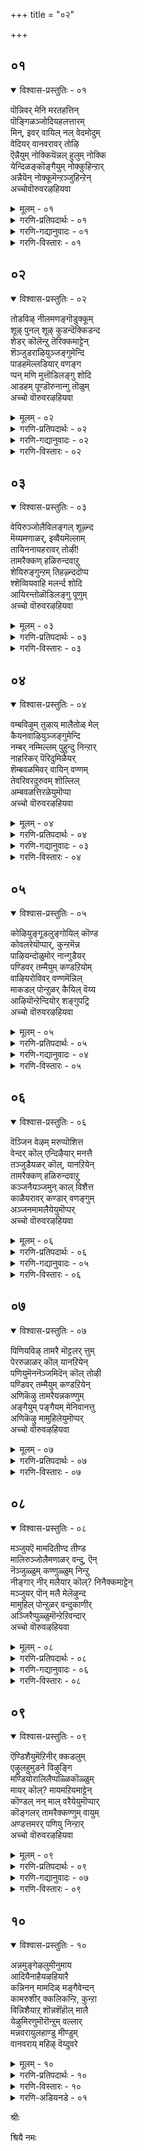 +++
title = "०२"

+++

## ०१

<details open><summary>विश्वास-प्रस्तुतिः - ०१</summary>

पॊन्निवर् मेनि मरतहत्तिन्  
पॊङ्गिळञ्जोदियहलत्तारम्  
मिन्, इवर् वायिल् नल् वेदमोदुम्  
वेदियर् वानवरावर् तोऴि  
ऎन्नैयुम् नोक्कियॆन्नल् हुलुम् नोक्कि  
येन्दिळङ्कॊङ्गैयुम् नोक्कुहिन्ऱार्  
अन्नैयॆन् नोक्कूमॆन्ऱञ्जुहिन्ऱेन्  
अच्चोवॊरुवरऴहियवा
</details>

<details><summary>मूलम् - ०१</summary>

पॊन्निवर् मेनि मरतहत्तिन्  
पॊङ्गिळञ्जोदियहलत्तारम्  
मिन्, इवर् वायिल् नल् वेदमोदुम्  
वेदियर् वानवरावर् तोऴि  
ऎन्नैयुम् नोक्कियॆन्नल् हुलुम् नोक्कि  
येन्दिळङ्कॊङ्गैयुम् नोक्कुहिन्ऱार्  
अन्नैयॆन् नोक्कूमॆन्ऱञ्जुहिन्ऱेन्  
अच्चोवॊरुवरऴहियवा
</details>

<details><summary>गरणि-प्रतिपदार्थः - ०१</summary>

पॊन्=चिन्न, इवर्=इवर, मेनि=देह, मरतहत्तिन्=मरकत रत्नदिन्द, पॊङ्गु=उक्किबरुव, इळ=हॊसदाद \(कोमल\), शोदि=तेजस्सु, अहलत्तु=ऎदॆय, आरम्=हारवु, मिन्=मिञ्चिन हॊळपु, इवर्=इवर, वायिल्=बायियिन्द बन्द, नल्=श्रेष्ठवाद, वेदम्=वेदवन्नु, ओदुम्=पठिसुव, वेदियर्=वैदिकरु, वानवर् आवार्=देवतॆगळु आगुत्तारॆ, तोऴि=गॆळती, ऎन्नैयुम्=नन्नन्नू,नोक्कि=नोडि, ऎन्=नन्न, अल् हुलुम्=नितम्बगळन्नू \(पिर्रॆगळन्नू\)नोक्कि=नोडि, एन्दु=उब्बिरुव, इळ=सॊगसाद, कॊङ्गैयुम्=स्तनगळन्नू, नोक्कूहिन्ऱार्=नोडुत्तिद्दारॆ, अन्नै=नन्न तायि, ऎन्=नन्नन्नु, नोक्कूम्=नोडुवळु, ऎन्ऱु=ऎन्दु, अञ्जुहिन्ऱेन्=हॆदरुत्तिद्देनॆ, अच्चो=अय्यो\!\(एनाश्चर्य\!\) ऒरुवर्=\(साटियिल्लदवर\) ऒब्बर, अऴहिय आ=सौन्दर्यद परियन्नु\!
</details>

<details><summary>गरणि-गद्यानुवादः - ०१</summary>

आप्तसखी, इवर देह चिन्नवे. मरकतरत्नदिन्द उक्किबरुव कोमलवाद तेजस्सु. ऎदॆय हार मिञ्चिन हॊळपु. इवर बायियिन्द बन्द श्रेष्ठवाद वेदवन्नु पठिसुव वैदिकरु देवतॆगळागुत्तारॆ. इवरु नन्नन्नू, नन्न नितम्ब\(पिर्रॆ\)गळन्नू नोडि, उब्बिरुव सॊगसाद स्तनगळन्नु नोडुत्तिद्दारॆ. नन्न तायि नन्नन्नॆल्लि नोडुवळो ऎन्दु अञ्जुत्तिद्देनॆ. अय्योआ \(साटियिल्लद\) ऒब्बर सौन्दर्यद परियो\! \(१\)
</details>

<details><summary>गरणि-विस्तारः - ०१</summary>

इल्लि आऴ्वाररु नायक-नायकी भाववन्नु हेळलु ऎत्तिकॊण्डिद्दारॆ. मुग्धळाद नायकियु, शुद्धमनदल्लि भगवन्तनत्त\(भक्तिय\)प्रेमद अङ्कुरवागिदॆ. नायकियादवळे तन्न मनस्सिनल्लिरुव आशॆयन्नु तन्न सखियल्लि हेळिकॊळ्ळुत्तिद्दाळॆ. आऴ्वाररे आ नायकि.

अवळु उत्तम मनॆतनक्कॆ सेरिदवळु. यौवन तुम्बिद माटवाद देहसौन्दर्यवुळ्ळवळु. चॊक्कवाद नडॆनुडियुळ्ळवळु. अवळिगॆ ऒब्ब तायि. तायिगॆ ऒळ्ळॆय मगळागि, तानु स्त्रीमार्यादॆ यावुदन्नू बदिगॊत्तदन्तॆ, हेगॆ नडॆदुकॊळ्ळबेकॆम्बुदु अवळिगॆ गॊत्तु. तन्न पतियल्लदिद्दरॆ, सुन्दरनाद पुरुषनु यारे आदरू, अवनु तनगॆ पर-पुरुषने. अवन् नोटदिन्द तानु आकर्षितवादागलू सह, साध्वियागिरुव तानु अवनन्नु नोडबहुदे? अवन नोटदिन्द अवन मनद इङ्गितवन्नु अरितुकॊळ्ळलु यत्निसबहुदे? अवन सौन्दर्यक्कॆ मरुळागि तानु अवनन्नु नोडदे इरुवुदादरू हेगॆ? ऒन्दु वेळॆ, ऒन्दॆरडु क्षणकाल अवनन्नु तानु नोडलॆत्निसिदरो? तन्न तायि आ क्षणदल्ले तन्नन्नु नोडिदरॆ? अवळ कटुवाद शिक्षॆय मातुगळिगॆ ऒळगागिबिडबेकागुवुदल्ल\! आदरॆ, अवन अद्वितीयवाद सौन्दर्यद परियो? अदन्नेनॆन्नुवुदु? ऒन्दु सल, स्वल्प, नोडिदरू साकु. अदन्नु मत्तॆ मरॆयुवुदक्कादीते? हीगॆल्ल इदॆ अवळ मनस्सिनल्लि योचनॆगळ परम्परॆ. हॊय्दाट-नोडिदरॆ हेगो, नोडदिरलु साध्यविल्लवल्ल- ऎम्ब हॊय्दाट.

अवळिगॆ ऒब्ब गॆळति- अवळ आप्तसखि. अवळल्लि मात्र याव आत्ङ्कवू इल्लदॆ, याव मुच्चुमरॆयू इल्लदॆ मनबिच्चि मातनाडबल्लळु. आ आप्तसखिगॆ अवळु हेळुत्ताळॆ-

प्रियसखि, नानॊब्ब अपूर्व सुन्दरनन्नु कण्डॆ\! अवन ऎणॆयिल्लद सौन्दर्यवन्नेनॆन्द वर्णिसलि? अवन देहवो चिन्नवे\! मरकतरत्नवु हॊम्मुव कोमलाकर्षकवाद देहद तेजस्सु. अवन ऎदॆय मेलॆ हारविदॆ. अदु मिञ्चिन हॊळपुळ्ळद्दु, अवन

बायिन्द हॊरबरुव मातुगळन्नु उच्चरिसिद मात्रक्के देवतॆगळन्नागिसुवन्थाद्दु. अवनन्नु दिट्टिसि, कण्तुम्ब नोडलु ननगॆ आगलिल्ल. हागॆ नोडुत्तिरुव नन्नन्नु नन्न तायि ऎल्लि नोडिबिडुत्ताळो ऎम्ब अञ्जिकॆ ननगॆ. नोडबेकॆम्ब आशॆ ननगॆ तुम्ब. आ दिव्यसुन्दरनादरो नन्नन्नु चॆन्नागि नोडिदनु. नन्न अवयवगळन्नु नोडिदनु. नन्न नितम्ब भागवन्नु नोडिदनु. उब्बिद सॊगसाद मॊलॆगळन्नु चॆन्नागि नोडुत्तले इद्दनु. अवन सौन्दर्यवन्नु कुरितु ऎष्टु हेळिदरू, ऎष्टु हॊगळिदरू तीरदॆ इदॆयल्ल\!

अनुपम सुन्दरनाद भगवन्तन दिव्यकटाक्षभक्तन मेलॆ सकृत्तागि बिद्दरू साकु. अवनु उद्धारवादन्तॆये\!
</details>

## ०२

<details open><summary>विश्वास-प्रस्तुतिः - ०२</summary>

तोडविऴ् नीलमणङ्गॊडुक्कूम्  
शूऴ् पुनल् शूऴ् कुडन्दॆक्किडन्द  
शेडर् कॊलॆन्ऱु तॆरिक्कमाट्टेन्  
शॆञ्जुडराऴियुञ्जङ्गुमेन्दि  
पाडहमॆल्लडियार् वणङ्ग  
प्पन् मणि मुत्तॊडिलङ्गु शोदि  
आडहम् पूण्डॊरुनान्गु तॊळुम्  
अच्चो वॊरुवरऴहियवा
</details>

<details><summary>मूलम् - ०२</summary>

तोडविऴ् नीलमणङ्गॊडुक्कूम्  
शूऴ् पुनल् शूऴ् कुडन्दॆक्किडन्द  
शेडर् कॊलॆन्ऱु तॆरिक्कमाट्टेन्  
शॆञ्जुडराऴियुञ्जङ्गुमेन्दि  
पाडहमॆल्लडियार् वणङ्ग  
प्पन् मणि मुत्तॊडिलङ्गु शोदि  
आडहम् पूण्डॊरुनान्गु तॊळुम्  
अच्चो वॊरुवरऴहियवा
</details>

<details><summary>गरणि-प्रतिपदार्थः - ०२</summary>

तोडु=दळगळु, अविऴ्=बिरिदिरुव, नीलम्=नीलोत्पलवु,मणम्= परिमळवन्नु, कॊडुक्कूम्=हॊरडिसुव\(हरडुव\), शूऴ्-सुत्तलू हरडिरुव, पुनल्=प्रवाहगळिन्द, शूऴ्-सुत्तुवरिदिरुव, कुडन्दै= कुम्भकोण क्षेत्रदल्लि, किडन्द=नॆलसिरुव, शेडर् कॊल्=यौवन पुरुषरी इवरु, ऎन्ऱु=ऎन्दु, तॆरिक्कमाट्टेन्=तिळिदुकॊळ्ळलारॆ, शॆम् =कॆम्पनॆय, शुडर्=बॆङ्कियन्थ\(प्रज्वलिसुव\)

आऴियुम्=चक्रायुधवन्नू, शङ्गुम्=शङ्खवन्नू एन्दि=धरिसि, पाडहम्=काल्गडगगळुळ्ळ, मॆल्=कोमलवागिरुव, मृदुवागिरुव, अडियार्=पादगळुळ्ळवरु\(हॆङ्गसरु\), वणङ्ग-ऎरगुवन्थ, पल् मणि मुत्तॊडु=हलवारु रत्न, मुत्तुगळिन्द, इलङ्गु=बॆळगुव, शोदि=तेजस्सिनिन्द कूडिद, आडहम्-आभरणगळन्नु, पूण्ड=धरिसिरुव, ऒरु=ऎणॆयिल्लद, नान्गुतोळुम्=नाल्कु बाहुगळुळ्ळवनागि, अच्चो=अय्यो\!\(एनाश्चर्य\!\) ऒरुवर्=साटियिललदवराद, अऴहिय आ=सौन्दर्यद रीतियो\!
</details>

<details><summary>गरणि-गद्यानुवादः - ०२</summary>

दळगळु बिरिदु, नीलोत्पलगळु परिमळवन्नु हॊरडिसुत्ता, इरुव सुत्तलू हरडिरुव प्रवाहगळिन्द सुत्तुवरिदिरुव कुम्भकोण क्षेत्रदल्लि नॆलसिरुव नित्ययौवननो इवरु ऎन्दु तिळिदुकॊळ्ळलारॆ. कॆम्पगॆ बॆङ्कियन्तॆ प्रज्वलिसुव चक्रायुधवन्नू शङ्खवन्नू धरिसिरुववरू, काल्गडगगळन्नुधरिसिरुव मृदुवाद पादगळुळ्ळवरु \(स्त्रीयरु\)ऎरगुवन्थवनू, हलवारु रत्नगळू मुत्तुगळू कूडि बॆळगुव तेजस्सिनिन्द तुम्बिद आभरणगळन्नु धरिसिरुव नाल्कु बाहुगळुळ्ळवरू आद, साटियिल्लद इवर सौन्दर्यद रीतियो\! एनाश्चर्य\!\(२\)
</details>

<details><summary>गरणि-विस्तारः - ०२</summary>

युवतियु \(आऴ्वाररु\) हेळुत्ताळॆ- प्रियसखि, एनाश्चर्य\! इवर विलक्षण सौन्दर्यवन्नु एनॆन्दु वर्णिसलि\!तावरॆगळ परिमळदिन्दलू, प्रवाहगळिन्दलू सुत्तुवरिदिरुव कुम्भकोणक्षेत्रदल्लि नॆलॆसिरुव भगवन्तन हागॆये इवरु इद्दारॆन्दु तोरुत्तदॆ. अवरे ऒवरु ऎन्दु निखरवागि नानु तिळिदुकॊळ्ळलारॆनल्ल\! नित्ययौवनसुन्दरराद इवरिगॆ नाल्कुबाहुगळिवॆ. अपरूपवाद रत्नगळिन्दलू मुत्तुगळिन्दलू कूडि हॊळॆयुव दिव्याभरणगळन्नु ऒवरु धरिसिद्दारॆ. ऒन्दु कैयल्लि ज्वलिसुव अग्नियन्तॆ हॊळॆयुव चक्रायुधवन्नू मत्तॊन्दरल्लि अपूर्ववाद शङ्खवन्नू हिडिदिद्दारॆ. उत्तमवर्गदवरागि, सुन्दरियरागि, काल्गडगगळन्नु धरिसिदवरागि, मृदुवाद नडगॆयुळ्ळवरागि इरुव स्त्रीयरु इवर तिरुवडिगळन्नु आश्रयिसि, ऎरगुत्तारल्ल\! ननगू आ भाग्य लभिसुवुदे? अदॆन्दिगो?
</details>

## ०३

<details open><summary>विश्वास-प्रस्तुतिः - ०३</summary>

वेयिरुञ्जोलैविलङ्गल् शूऴ्न्द  
मॆय्यमणाळर्, इव्वैयमॆल्लाम्  
तायिननायहरावर् तोऴी\!  
तामरैक्कण् हळिरुन्दवाऱु  
शेयिरुङ्गुन्ऱम् तिहऴ्न्ददॊप्प  
श्शॆव्वियवाहि मलर्न्द शोदि  
आयिरन्तोळॊडिलङ्गु पूणुम्  
अच्चो वॊरुवरऴहियवा
</details>

<details><summary>मूलम् - ०३</summary>

वेयिरुञ्जोलैविलङ्गल् शूऴ्न्द  
मॆय्यमणाळर्, इव्वैयमॆल्लाम्  
तायिननायहरावर् तोऴी\!  
तामरैक्कण् हळिरुन्दवाऱु  
शेयिरुङ्गुन्ऱम् तिहऴ्न्ददॊप्प  
श्शॆव्वियवाहि मलर्न्द शोदि  
आयिरन्तोळॊडिलङ्गु पूणुम्  
अच्चो वॊरुवरऴहियवा
</details>

<details><summary>गरणि-प्रतिपदार्थः - ०३</summary>

वेय्=बिदिरु, इरु=तुम्बिरुव, शोलै=तोपुगळिन्दलू, विलङ्गल्=बॆट्टगळिन्दलू, शूऴ्न्द=सुत्तुवरिदिरुव, मॆय्यम्=तिरुमॆय्य ऎम्ब क्षेत्रद, मणाळर्=स्वामियू, इवैयम् ऎल्लाम्=ई ब्रह्माण्डद भूमियन्नॆल्ला, तायिन=अळॆदुकॊण्ड, नायहर्=नायकनन्ने, आवार्=होलुत्तारॆ, तोऴी=सखी, तामरै=तावरॆयन्तॆ, कण् हळ्=कण्णुगळु, इरुन्द आऱु=इरुवन्तॆये तोरुत्तवॆ, शेय् इरु=ऎत्तरवागिरुव, कुन्ऱम्=बॆट्टगळु, तिहऴ्न्ददु=हॊळॆयुत्तिरुव, ऒप्प=हागॆ\(समनागि\), शॆव्वियवाहि=कॆम्पगॆ, मलर्न्द=हरडिरुवन्थ, ह्सोदि=तेजस्सिनवनागि, आयिरम्=सवैर, तोळॊडु=तोळुगळॊडनॆ, इलङ्गु=हॊळॆयुव, पूणुम्=आभरणगळू अच्चो=एनाश्चर्य\! ऒरुवर्=साटियिल्लदवर, अऴहिय आ=सौन्दर्यद परियन्नु\!
</details>

<details><summary>गरणि-विस्तारः - ०३</summary>

बिदिरु मॆळॆगळिन्द तुम्भिरुव तोपुगळिन्दलू बॆट्टगळिन्दलू सुत्तुवरिदिरुव तिरुमॆय्य ऎम्ब क्षेत्रद स्वामियू ई ब्रह्माण्ड भूमियन्नॆल्ला अळॆदुकॊण्ड नायकनन्ने होलुत्तारॆ, सखी. तावरॆयन्तॆ

कण्णुगळिरुवन्तॆ तोरुत्तदॆ. ऎत्तरवागिरुव बॆट्टगळु हॊळॆयुव हागॆ हरडिरुव तेजस्सिनिन्द कूडि, साविर तोळुगळल्लू हॊळॆयुव आभरणगळू, एनाश्चर्य आ सौन्दर्यद रीति\! \(३\)

युवतियु हेळुत्ताळॆ- सखी, तिरुमॆय्य क्षेत्रवु बिदिरुमॆळॆगळिन्दलू बॆट्टगळिन्दलू सुत्तुवरिदिदॆयष्टॆ. अदरल्लि नॆलसिरुव स्वामिय हागॆये इवरु इद्दारल्ल\! ई भूमियन्नॆल्ल अळॆदुकॊण्ड ब्रह्माण्ड नायकनन्ने इवरु होलुत्तिद्दारल्ल\! इवर कण्णुगळो, तावरॆ दळदन्तॆ विशालवू सुन्दरवू आकर्षकवू आगिदॆ. उन्नतवागि बलदिन्दलू, तेजस्सिनिन्दलू कूडिद साविरतोळुगळुळ्ळवरन्तॆ इवरु तोरुत्तिद्दारल्ल\! आहा, एनाश्चर्य\! इवर मैमेलिरुव अनुपमवाद दिव्याभरणगळ हॊळपन्नू इवर ऎणॆयिल्लद सौन्दर्यवन्नू एनॆन्दु वर्णिसलि\! इवक्कॆ नानु सोतुहोगिद्देनॆ, सखी.
</details>

## ०४

<details open><summary>विश्वास-प्रस्तुतिः - ०४</summary>

वम्बविऴुम् तुऴाय् मालैतोळ् मेल्  
कैयनवाऴियुञ्जङ्गुमेन्दि  
नम्बर् नम्मिल्लम् पुहुन्दु निन्ऱार्  
नाहरिकर् पॆरिदुमिळैयर्  
शॆम्बवळमिवर् वायिन् वण्णम्  
तेवरिवरदुरुवम् शॊल्लिल्  
अम्बवळत्तिरळेयुमॊप्पा  
अच्चो वॊरुवरऴहियवा
</details>

<details><summary>मूलम् - ०४</summary>

वम्बविऴुम् तुऴाय् मालैतोळ् मेल्  
कैयनवाऴियुञ्जङ्गुमेन्दि  
नम्बर् नम्मिल्लम् पुहुन्दु निन्ऱार्  
नाहरिकर् पॆरिदुमिळैयर्  
शॆम्बवळमिवर् वायिन् वण्णम्  
तेवरिवरदुरुवम् शॊल्लिल्  
अम्बवळत्तिरळेयुमॊप्पा  
अच्चो वॊरुवरऴहियवा
</details>

<details><summary>गरणि-प्रतिपदार्थः - ०४</summary>

वम्बु=परिमळवन्नु, अविऴुम्=हरडुव, तुऴाय् मालै=तुलसिय हारवन्नु, तोळ् मेल्=तोळुगळ मेलॆयू, कैयन=कैगळल्लि, आऴियुं शङ्गुम्=चक्रायुधवन्नू, शङ्खवन्नू एन्दि=धरिसि, नम्बर्=स्वामियु, नम्=नम्म, इल्लम्=मनॆयन्नु, पुहुन्दु=प्रवेशिसि, निन्ऱार्=नॆलसिद्दारॆ, नाहरिकर्=बहळ मर्यादॆ\(नम्रतॆ\)यन्नुळ्ळवरु, पॆरिदुम् इळैयर्=ऎळॆय यौवनवुळ्ळवरु

शॆम् पवळम्=कॆम्पनॆय हवळवे, इवर् वायिन् वण्णम्=इवर बायिय \(तुटीगळ\)बण्ण, तेवर्=देवतॆये, इवरदु=इवर, उरुवम्=देह\(रूप\)सौन्दर्य, शॊल्लिल्=हेळबहुदादरॆ, अम्=सुन्दरवाद, पवळम् तिरळेयुम्=हवळद राशियन्ने, ऒप्पा=होलुत्तदॆ, अच्चो=एनाश्चर्य\! ऒरुवर्=साटियिल्लद ऒब्बर, अऴहिय आ=सौन्दर्यद रीति.
</details>

<details><summary>गरणि-गद्यानुवादः - ०३</summary>

तोळुगळ मेलॆ परिमळवन्नु हरडुव तुलसिय मालॆयन्नू कैगळल्लि चक्रायुधवन्नू शङ्खवन्नू धरिसि, नम्म स्वामियु नम्म मनॆयन्नु प्रवेशिसि अल्लिनॆलसिद्दारॆ. बहळ नम्रतॆ \(मर्यादॆ\)यन्नुळ्ळवरु. ऎळॆय प्रायदवरु. इवर तुटिगळ\(बायिय\)बण्ण कॆम्पुहवळवे इवरु देवतॆये. इवर रूपसौन्दर्यवन्नु हेळुवुदॆन्दरॆ, हवळद राशियन्ने होलुत्तदॆ. एनाश्चर्य, साटियिल्लद आ ऒब्बर सौन्दर्यद रीति\! \(४\)
</details>

<details><summary>गरणि-विस्तारः - ०४</summary>

युवतियु हेळुत्ताळॆ- सखी, इवर भुजगळ मेलॆ परिमळिसुव तुलसिय हारविदॆ. कैगळल्लि शङ्खचक्रगळिवॆ. इवर बायि कॆम्पगॆ हवळदन्तॆ सुन्दर. इवरदु ऎष्टु नम्रतॆ. ऎष्टु मर्यादॆ\! रूपदल्लि इवरु देवतॆये\! हवळद राशियन्तॆ कोमलवाद कॆम्पुबण्णदिन्द इवर देह बॆळगुत्तिदॆ. इन्थवरु नम्म मनॆयन्नु हॊक्कू अल्लिये नॆलसिद्दारल्ल\! इवर सौन्दर्यवन्नेनॆन्दु हॊगळलि\!
</details>

## ०५

<details open><summary>विश्वास-प्रस्तुतिः - ०५</summary>

कोऴियुङ्गूडलुङ्गोयिल् कॊण्ड  
कोवलरेयॊप्पार्, कुन्ऱमॆन्न  
पाऴियन्दोळुमोर् नान्गुडैयर्  
पण्डिवर् तम्मैयुम् कण्डऱियोम्  
वाऴियरोविवर् वण्णमॆन्निल्  
माकडल् पोन्ऱुळर् कैयिल् वॆय्य  
आऴियॊन्ऱेन्दियोर् शङ्गुपट्रि  
अच्चो वॊरुवरऴहियवा
</details>

<details><summary>मूलम् - ०५</summary>

कोऴियुङ्गूडलुङ्गोयिल् कॊण्ड  
कोवलरेयॊप्पार्, कुन्ऱमॆन्न  
पाऴियन्दोळुमोर् नान्गुडैयर्  
पण्डिवर् तम्मैयुम् कण्डऱियोम्  
वाऴियरोविवर् वण्णमॆन्निल्  
माकडल् पोन्ऱुळर् कैयिल् वॆय्य  
आऴियॊन्ऱेन्दियोर् शङ्गुपट्रि  
अच्चो वॊरुवरऴहियवा
</details>

<details><summary>गरणि-प्रतिपदार्थः - ०५</summary>

कोऴियुम्=”कोळि” ऎम्ब क्षेत्रदल्लियू, कूडलुम्=”कूडलु” ऎम्ब क्षेत्रदल्लियू, कोयिल् कॊण्ड=तनगॆ इरलु ऎडॆमाडिकॊण्ड\(नॆलसिरुव\), कोवळरे-“गोवळ”नन्ने, ऒप्पार्=होलुत्तारॆ, कुन्ऱम् ऎन्न=बॆट्टद हागॆ, पाऴि=बलिष्ठवाद, अम्=सुन्दरवाद, तोळुम्=तोळुगळन्नु, ओर्=ऎणॆयिल्लदन्थ, नान्गु=नाल्कन्नु, उडैयर्=हॊन्दिद्दारॆ, पण्डु=हिन्दॆ, इवर् तम्मैयुम्=इवरन्नु, कण्डु=नोडि\(कण्डुकॊण्डु\), अऱियोम्=नावु अरितवरल्ल, वाऴियवरो=चिरकाल बाळलि ऎन्निसिकॊळ्ळतक्कवरु, इवर् वण्णम् ऎनिल्=इवर बण्ण ऎन्दरॆ, मा कडल्=महाकडलन्नु, पोन्ऱु=होलुवन्तॆ, उळर्=इद्दारॆ\(उळ्ळवरागिद्दारॆ\), कैयिल्=कैयल्लि, वॆय्य=तीक्ष्णवाद, आऴि ऒन्ऱु=चक्रवॊन्दन्नु, एन्दि=धरिसि, ओर्=ऒन्दु, शङ्गु=शङ्खवन्नु, पट्रि=हिडिदु, अच्चो=एनाश्चर्य\! ऒरुवर्=ऎणॆयिल्लद ऒब्बर, अऴहिय आ=सौन्दर्यद रीतियो\!
</details>

<details><summary>गरणि-गद्यानुवादः - ०४</summary>

“कोळि”मत्तु “कूडलु” ऎम्ब क्षेत्रगळल्लि नॆलॆगॊण्डिरुव गोवळनन्ने होलुत्तारॆ. बॆट्टद हागॆ बलिष्ठवाद मत्तु ऎणॆयिल्लद सुन्दरवाद नाल्कु तोळुगळन्नु हॊन्दिद्दारॆ. हिन्दॆ, इवरन्नु नावु कण्डु अरितवरल्ल. चिरकाल बाळलि ऎन्निसिकॊळ्ळतक्कवरु. इवर बण्णवेनॆन्दरॆ महाकडलन्नु होलुवन्तिद्दारॆ. ऒन्दु कैयल्लि तीक्ष्णवाद चक्रायुधवन्नु धरिसि ऒन्दु शङ्खवन्नु हिडिदु, अय्यो\(एनाश्चर्य\)ऎणॆयिल्लद ऒब्बर सौन्दर्यद रीतियो\!\(५\)
</details>

<details><summary>गरणि-विस्तारः - ०५</summary>

“कोळि”ऎन्दरॆ, तिरुवुरैयूरु ऎम्ब दिव्यक्षेत्र. “कूडलु”ऎन्दरॆ, दक्षिणभारतद मधुरॆ.

“मधुरॆ” ऎम्बुदु उत्तरभारतदल्लॊन्दु, दक्षिणभारतदल्लॊन्दु-हीगॆ, ऎरडु मधुरॆगळु. उत्तरभारतद मधुरॆ यमुना तीरदल्लिदॆ. श्रीकृष्णन बाललीलॆगळ सुप्रसिद्धवाद स्थळ. ईगलू हागॆये प्रसिद्धवादद्दु. दक्षिण भारतद मधुरॆ “मीनाक्षि- कल्याणसुन्दरं” अवर सुप्रसिद्धवाद देवालयविदॆ. ऒळ्ळॆय यात्रास्थळ.

युवति हेळुत्ताळॆ- सखी, तिरुवुरैयूरिनल्लियू, दक्षिणमधुरॆयल्लियू नॆलसिरुव गोवळन \(गोपाल कृष्णस्वामिय\)हागॆये इद्दारॆ इवरु. इवरिगॆ सुन्दरवू बलिष्ठवू आद नाल्कु तोळुगळु. ऒन्दरल्लि तीक्ष्णवाद चक्रायुधवन्नु धरिसिद्दानॆ. इन्नॊन्दरल्लि दिव्यवाद शङ्खवन्नु हिडिदिद्दारॆ. इवर बण्णवादरी\(बलुदॊड्ड कडलिन हागॆ प्रकाशिसुत्तिदॆ. इवरु चिरकाल बाळलि”ऎन्दु सदा कीर्तिसल्पडुववरु इवरु. नावु हिन्दॆ ऎन्दू इवर कल्याणगुणगळन्नू महिमॆयन्नू अरितिरलिल्ल. इवर अपरूपवाद ऎणॆयिल्लद सौन्दर्यवन्नु कण्डिरलिल्ल. इवर सौन्दर्यक्कॆ सोतिद्देनॆ, सखि.
</details>

## ०६

<details open><summary>विश्वास-प्रस्तुतिः - ०६</summary>

वॆञ्जिन वेऴम् मरुप्पॊशित्त  
वेन्दर् कॊल् एन्दिऴैयार् मनत्तै  
तञ्जुडैयळर् कॊल्, यानऱियेन्  
तामरैक्कण् हळिरुन्दवाऱु  
कञ्जनैयञ्जमुन् काल् विशैत्त  
काळैयरावर् कण्डार् वणङ्गुम्  
अञ्जनमामलैयेयुमॊप्पर्  
अच्चो वॊरुवरऴहियवा
</details>

<details><summary>मूलम् - ०६</summary>

वॆञ्जिन वेऴम् मरुप्पॊशित्त  
वेन्दर् कॊल् एन्दिऴैयार् मनत्तै  
तञ्जुडैयळर् कॊल्, यानऱियेन्  
तामरैक्कण् हळिरुन्दवाऱु  
कञ्जनैयञ्जमुन् काल् विशैत्त  
काळैयरावर् कण्डार् वणङ्गुम्  
अञ्जनमामलैयेयुमॊप्पर्  
अच्चो वॊरुवरऴहियवा
</details>

<details><summary>गरणि-प्रतिपदार्थः - ०६</summary>

वॆम् शिनम्=कडुकोपद, वेऴम्=आनॆय, मरुप्पु=दन्तवन्नु, ऒशित्त=मुरिद, वेन्दन् कॊल्=प्रभुवो, एन्दु=धरिसि, इऴैयार्=आभरणगळिन्द अलङ्कृतरागिरुववर, मनत्तै=मनस्सन्नु, तञ्जु उडै=आश्रयवन्नित्तु, आळर् कॊल्=आळुववरो, यान्=नानु, अऱियेन्=अरियॆनल्ल, कञ्जनै=कंसनन्नु, अञ्ज=अञ्जुवन्तॆ, मुन्=हिन्दॆ, काल्=कालन्नु, विशैत्त=बीसि बिसुट, काळै अवर् आवार्= पराक्रमि अवरागुत्तारॆ, कण्डार्=कण्डवरॆल्लरू, वणङ्गुम्=नमस्करिसुवन्थ

अञ्जनम्=काडिगॆय, मामलैयेयुम्=बलुदॊड्ड बॆट्टवन्नु, ऒप्पार्=होलुत्तारॆ, अच्चो=एनाश्चर्य\! ऒरुवर्=ऎणॆयिल्लद ऒब्बर, अऴहिय आ=सौन्दर्यद रीति\!
</details>

<details><summary>गरणि-गद्यानुवादः - ०५</summary>

हिन्दॆ, कडुकोपद आनॆय दन्तवन्नु मुरिद प्रभुवो, आभरणगळन्नु धरिसि अलङ्कृतरादवर मनस्सन्नु अरितु, आश्रयवन्नित्तु आळुववरो, नानु अरियॆनल्ल. कंसनु अञ्जुवन्तॆ, अवन कालन्नू बीसिबिसुट पराक्रमिये अवरागुत्तारॆ, कण्डवरॆल्लरू नमस्करिसुवन्थ काडिगॆय बलुदॊड्ड बॆट्टवन्नु इवरु होलुत्तारॆ. एनाश्चर्य, ऎणॆयिल्लद आ ऒब्बर सौन्दर्यद परियो\! \(६\)
</details>

<details><summary>गरणि-विस्तारः - ०६</summary>

श्रीकृष्णावतारद ऎरडु मुख्यवाद साहस कार्यगळन्नु इलि हेळलागिदॆ. मॊदलनॆयदु कुवलयापीडवॆम्ब क्रूरवाद मद्दानॆयन्नु संहरिसिद्दु. मह्दुरॆय हॆब्बागिलल्ले अदु कृष्णनिगागि कादुनिन्तित्तु. बागलिगॆ बन्द कूडले, अदु अवन मेलॆरगितु. कृष्णनु अदन्नु ऎदुरिसि, अदर दन्तवन्नु मुरिदुकॊण्डु अदरिन्दले आ आनॆयन्नु कॊन्दुहाकिदनु. ऎरडनॆयदु कडु दुष्टनाद कृष्णन कडुवैरियाद कंसनन्नु कॊम्दद्दु. अवनु ऒड्डिद्द शत्रुजालवन्नॆल्ला भेदिसि, कंसनिद्द स्थळक्कॆ कृष्णनु बन्दनु. तटक्कनॆ अवन मेलॆरगि, सिंहासनदिन्द अवनन्नु कॆळक्कॆळॆदु, कालन्नु हिडिदॆळॆदु, मेलॆ कुळितु, गुद्दि, अवनन्नु कॊन्दुहाकिदनु.

इन्नॊन्दु श्रीकृष्णन आश्रितरक्षणगुण. अवन अपरूपवाद सौन्दर्यक्कू, अवन वेणुनादक्कू मनसोतु, तम्म मनॆमठगळन्नु मरॆतु, अवनिद्दल्लिगॆ बन्द युवतियरिगॆ पूर्णाश्रयवन्नित्तु अवरन्नु रक्षिसिदनु.

युवतियु हेळुत्तळॆ- सखी, इवरु यरैरबहुदो, ननगॆ तिळियदल्ल\! कुवलयापीडद दन्तवन्नु मुरिदु हाकिद पराक्रमियो, ऎल्लवन्नू त्यजिसि बन्द युवतियरिगॆ पूर्णाश्रयवन्नित्तु रक्षिसिद स्वामियो, कंसनिगॆ नडुकवन्नुण्टु माडि, अवनन्नु आसनदिन्द कॆळक्कॆळॆदु कॊन्दुहाकिद पराक्रमियो अरियनल्ल\! यारु इवरन्नु कण्डरू, अवरल्लि इवरन्नु कुरितु भक्तिगौरवगळु उक्किहरियुवुदरिन्द अवरु इवर तिरुवडिगळिगॆरगुत्तारॆ. सौन्दर्यदल्लि साटियिल्लदवरु इवरु. काडिगॆय बॆट्टदन्तॆ कप्पादरू इवर सौन्दर्यद परियन्नेनॆन्नोण\! सखी, इवर सौन्दर्यक्कॆ नानु सोतिद्देनॆ.
</details>

## ०७

<details open><summary>विश्वास-प्रस्तुतिः - ०७</summary>

पिणियविऴ् तामरै मॊट्टलर् त्तुम्  
पेररुळाळर् कॊल् यानऱियेन्  
पणियुमॆननॆञ्जमिदॆन् कॊल् तोऴी  
पण्डिवर् तम्मैयुम् कण्डऱियेन्  
अणिकॆऴु तामरैयन्नकण्णुम्  
अङ्गैयुम् पङ्गैयम् मेनिवानत्तु  
अणिकॆऴु मामुहिलेयुमॊप्पर्  
अच्चो वॊरुवऴहियवा
</details>

<details><summary>मूलम् - ०७</summary>

पिणियविऴ् तामरै मॊट्टलर् त्तुम्  
पेररुळाळर् कॊल् यानऱियेन्  
पणियुमॆननॆञ्जमिदॆन् कॊल् तोऴी  
पण्डिवर् तम्मैयुम् कण्डऱियेन्  
अणिकॆऴु तामरैयन्नकण्णुम्  
अङ्गैयुम् पङ्गैयम् मेनिवानत्तु  
अणिकॆऴु मामुहिलेयुमॊप्पर्  
अच्चो वॊरुवऴहियवा
</details>

<details><summary>गरणि-प्रतिपदार्थः - ०७</summary>

पिणि=बन्धनवन्नु, अविऴ्=बिडिसुव, तामरै=कमलद, मॊट्टु=मॊग्गन्नु, अलर् त्तुम्=अरळिसुव, पेर् अरुळाळर् कॊल्=महाकृपाळुवो? यान्=नानु, अऱियेन्=अरियॆनु, पणियुम्=नमस्करिसुत्तदॆ, ऎन् नॆञ्जम्=नन्न मनस्सु, इदु ऎन् कॊल्=इदु एनु कारणवो? तोऴी=सखी, पण्डु=हिन्दॆ, इवर् तम्मैयुम्=इवरन्नु, कण्डु अऱियेन्=कण्डु अरितवनल्ल, अणिकॆऴु=बलुसुन्दरवाद, तामरै अन्न=तावरॆय हागॆ, कण्णुम्=कण्णुगळन्नू, अम् कैयुम्=सॊबगिन कैगळू, पङ्कयुम्=कमलद हागॆये, मेनि=देहवु, अणिकॆऴु=सुन्दरवाद, मामुहिलेयुम्=महामुगिलन्ने, ऒप्पर्=होलुत्तारॆ, अच्चो=एनाश्चर्य\! ऒरुवर्=ऎणॆयिल्लद ऒब्बर, अऴहिय आ=सौन्दर्यद रीति\!
</details>

<details><summary>गरणि-विस्तारः - ०७</summary>

बन्धनवन्नु बिडिसुव कमलद मॊग्गन्नु अरळिसुव परम कृपाळुवो, नानरियॆनु. नन्न मनस्सु तानेतानागि नमस्करिसुत्तदॆयल्ल\! इदक्केनु कारणवो, सखी\! हिन्दॆ, नानु इवरन्नु

कण्डु अरितवनल्ल. बलुदुन्दरवाद तावरॆय हागॆ कण्णुगळू, कमलद हागॆये सॊबगिन कैगळू, देहवु सुन्दरवाद महामुगिलन्ने होलुत्तदॆयल्ल\! एनाश्चर्य, ऎणॆयिल्लद आ ऒब्बर सौन्दर्यद परि\! 

“बन्धनवन्नु बिडिसुव... कृपाळुवो...” इल्लि ऎरडु रूपकगळु कूडिकॊण्डिवॆ. हृदयक्कू कमलक्कू इरुव ऒन्दु रूपक. परमात्मनिगू सूर्यनिगू इरुव मत्तॊन्दु रूपक\(होलिकॆ\) . ऎरडन्नू जोडिसि सुन्दरवाद रूपकवॊन्दन्नु माडलागिदॆ ऎन्नबहुदु.

कमलवु मॊग्गागिरुवाग अदर सौन्दर्यवु अष्टु चॆन्नागि तिळियुवुदिल्ल. सूर्यन किरणगळु अदर मेलॆ बिद्दकूडले, अदु अरळुत्तदॆ. अदर दळगळ चॆलुवू, हॊरचॆल्लुव परिमळद सुवासनॆयू कण्मनगळन्नु आह्लादिसुवुदु. कमलवु हागॆ अरळुवुदक्कॆ तन्न चॆलुवन्नु तोर्पडिसुवुदक्कॆ सूर्यन किरणगळे कारणवल्लवे? हागॆये मनुष्यन हृदयवू. अदु मॊग्गागिद्दु अदर बगॆबगॆय आशॆगळू भावनॆगळू, अल्लिये अडगिकॊण्डिद्दु, सङ्कुचितवाद पापभूयिष्टवाद, प्रापञ्चिक भावनॆगळिगॆ ऎडॆकॊडुत्तदॆ. परम कृपाळुवाद भगवन्तन कृपाकटाक्ष मनुष्यन मेलॆबिद्द कूडले अवन हृदयवु अरळुत्तदॆ. प्रापञ्चिक मट्टदिन्द मेलक्केरुत्तदॆ. अल्लिये बिद्दु तॊळलुत्ता पुनर्जन्मद सङ्कटवन्नु अनुभविसुवुदर बदलागि, भगवन्तन तिरुवडिगळल्लि मनस्सु नॆलॆगॊळ्ळुवन्तागुत्तदॆ. हीगागि, मनुष्यनु उद्धारगॊळ्ळुत्तानॆ.

रूपकवन्नु बिडिसि हेलबहुदादरॆ, मॊग्गागिरुव कमलवन्नु सूर्यनु तन्न किरणगळ प्रभावदिन्द अरळिसि, अदर चॆलुवन्नू परिमळवन्नू हरडि आनन्दवन्नु तुम्बुव हागॆ, मनुष्यन\(चेतनन\)हृदयवन्नु भगवन्तनु तन्न कृपाकटाक्षद प्रभावदिन्द अरळिसि, सङ्कुचितवाद प्रापञ्चिक भावनॆगळ नडुविनिन्द शाश्वतवाद\(विकसितवाद\) परमपदद नित्यानन्ददत्त ऒय्युत्तदॆ.

“नन्न मनस्सु.............कारणवो...” भगवत्कृपॆयिन्द, उज्जीवनगॊण्डद्दु चेतनन मनस्सु”\(हृदय\)- देहवल्ल. आद्दरिन्द, भगवन्तन तिरुवडिगळिगॆ अदु बेरॆ यावॊन्दु प्रभाव प्रेरणॆगळिगू ऒळपडदन्तॆ, तानेतानागि शरणागुत्तदॆ. कृतज्ञतॆय प्रणामगळन्नु सल्लिसुत्तदॆ.

\(आऴ्वाररु \)युवतियु हेळुत्ताळॆ- सखी, इवर सौन्दर्यवन्नु

हेगॆहेगॆ वर्णिसिदरू सालदॆनिसुत्तदॆयल्ल\! इदुवरॆगू नानु इवरन्नु कण्डवळल्ल. आदरॆ, इवरिगॆ नन्न मनस्सु ताने तानागि ऎरगुत्तदॆयल्ल. अदेकॆ हीगॆ ऎम्बुदे तिळियुवुदिल्लवल्ल\! इवर कण्णुगळु बलुसुन्दरवाद तावरॆय दळदन्तॆये. इवर कैगळू तावरॆ हूविनन्तॆये. इवर देहवन्तु आकर्षक रम्यवाद महामुगिलिनन्तॆये. इवर कृपॆयो, नन्न सङ्कुचित हृदयवन्ने अरळिसिबिट्टितल्ल. साटिये इल्लद ई सौन्दर्यनिधिगॆ नानु सोतुहोदॆ, सखी.
</details>

## ०८

<details open><summary>विश्वास-प्रस्तुतिः - ०८</summary>

मञ्जुयऎ मामदितीण्द तीण्ड  
मालिरुञ्जोलैमणाळर् वन्दु, ऎन्  
नॆञ्जुळ्ळुम् कण्णुळ्ळुम् निन्ऱु  
नीङ्गार् नीर् मलैयार् कॊल्? निनैक्कमाट्टेन्  
मञ्जुयर् पॊन् मलै मेलॆऴुन्द  
मामुहिल् पोन्ऱुळर् वन्दुकाणीर्  
अञ्जिरैप्पुळ्ळुमॊन्ऱेऱिवन्दार्  
अच्चो वॊरुवऴहियवा
</details>

<details><summary>मूलम् - ०८</summary>

मञ्जुयऎ मामदितीण्द तीण्ड  
मालिरुञ्जोलैमणाळर् वन्दु, ऎन्  
नॆञ्जुळ्ळुम् कण्णुळ्ळुम् निन्ऱु  
नीङ्गार् नीर् मलैयार् कॊल्? निनैक्कमाट्टेन्  
मञ्जुयर् पॊन् मलै मेलॆऴुन्द  
मामुहिल् पोन्ऱुळर् वन्दुकाणीर्  
अञ्जिरैप्पुळ्ळुमॊन्ऱेऱिवन्दार्  
अच्चो वॊरुवऴहियवा
</details>

<details><summary>गरणि-प्रतिपदार्थः - ०८</summary>

मञ्जु=मोडगळु, उयर्=मुट्टुवष्टु ऎत्तरद, मामदि=पूर्णचन्द्रनु, तीण्दतीण्ड=मुट्टुत्ता मुट्टुत्ता इरुव, मलैरुञ्जोलै=तिरुमालिरुञ्जोलैयल्लि नॆलसिरुव, मणाळर्=स्वामियु, वन्दु=बन्दु, ऎन्=नन्न, नॆञ्जुळ्ळुम्=अन्तरङ्गदल्लियू, कण्णुळ्ळुम्=कण्णिन ऒळगू, निन्ऱु=नॆलसि, नीङ्गार्=अल्लिन्द हॊरक्कॆ होगलॊल्लरु, नीर् मलैयार् कॊल्=तिरुनीर् मलैय स्वामियो? निनैक्कमाट्टेन्=चिन्तिसलारॆनल्ल, मञ्जु उयर्=मोडगळ ऎत्तरद, पॊन् मलै मेल्=चिन्नद बॆट्टद मेलॆ, ऎऴुन्द-नॆलसिरुव

मामुहिल्=बलुदॊड्ड मोडद, पोन्ऱु=हागॆये, उळर्=इद्दारॆ, वन्दुकाणीर्-बन्दु नोडिरि, अम् शिरै=सुन्दरवाद रॆक्कॆगळुळ्ळ, पुळ्ळुम् ऒन्ऱु=पक्षियॊन्दन्नु, एऱि=हत्ति, वन्दार्=बन्दिद्दारॆ, अच्चो=एनाश्चर्य\! ऒरुवर्=ऎणॆयिल्लद ऒब्बर, अऴहिय आ=सौन्दर्यद रीति\!
</details>

<details><summary>गरणि-गद्यानुवादः - ०६</summary>

मोदगळ ऎत्तरदल्लि पूर्णचन्द्रनु मुट्टुत्ता मुट्टुत्ता इरुव, तिरुमालिरुञ्जोलै बॆट्टद मेलॆ नॆलसिरुव स्वामियु बन्दु नन्न अन्तरङ्गदल्लियू नन्न कण्णुगळल्लियू नॆलसिद्दारॆ. अल्लिन्द हॊरक्कॆ होगलॊल्लरु. तिरुनीर् मलैयल्लिरुव स्वामियो इवरु?चिन्तिसलारॆनल्ल\! मोडगळ ऎत्तरद चिन्नद बॆट्टदमेलॆ नॆलसिरुव बलुदॊड्ड मोडद हागॆये\(इवरु\) इद्दारॆ. इवरु सुन्दरवाद रॆक्कॆगळ पक्षियॊन्दन्नु एरिबन्दिद्दारॆ. बन्दु नोडिरि\! एनाश्चर्य\! साटियिल्लद आ ऒब्बर सौन्दर्यद रीति\! \(८\)
</details>

<details><summary>गरणि-विस्तारः - ०८</summary>

इदुवरॆगॆ युवतियागि तन्न सखियल्लि तन्न अन्तरङ्गद गुट्टन्नु हेळिकॊळ्ळुत्तिद्द आऴ्वाररु, इल्लि इद्दक्किद्दन्तॆ अदन्नॆल्ला मरॆतु, इतर भक्तरिगॆ तम्म आनन्दद परियन्नु विवरिसुत्ता अदक्कॆ कारणवाद भगवन्तनन्नु कण्णमुन्दॆये दर्शन माडि आनन्दिसबेकॆन्दु करॆकॊडुत्तिद्दारॆ.

युवतियु\(आऴ्वाररु\) हेळुत्ताळॆ- मेघमण्डलवन्नु मुट्टुवष्टु ऎत्तरद, पूर्णचन्द्रनु सवरिकॊण्डु होगुवन्थ तिरुमालिरुञ्जोलै मलै क्षेत्रदल्लि नॆलसिरुव स्वामियु नन्न मेलॆ कृपॆदोरि बन्दु, नन्न कण्णुगळल्लियू आ मूलक नन्न अन्तरङ्गदल्लियू शाश्वतवागि नॆलसिद्दारल्ल\! ई स्वामियु तिरुनीर् मलैयल्लिरुववरेयो? ननगॆ तिळियदॆ इदॆयल्ल. इवरु इरुव परियो? बहळ ऎत्तरवाद चिन्नद बॆट्टद मेलॆ निन्तिरुव कार्मुगिलिन हागॆ, अपरूप तेजस्सिनिन्द कूडिद्दारॆ. श्रीमन्नारायणने गरुडारूढनागि इल्लिगॆ बन्दिद्दारॆ. बन्दुनोडु, इवर सौन्दर्यद परियन्नु.

तिरुमालिरुञ्जोलैमलै., तिरुनीर् मलै- ऎम्बवु पवित्र क्षेत्रगळु. आऴ्वार्रौ अवुगळल्लि भगवन्तनन्नु सन्दर्शिसि, हाडिहॊगळिद्दारॆ.

श्रीमन्नारायाणनिगॆ गरुडपक्षिये वाहन.

भगवन्तन दिव्यतेजस्सन्नू, देहद बण्णवन्नू हेळुवुदक्कॆ बळसिरुव उपमान बहळ रम्यवागिदॆ. बॆट्ट चिन्नद्दादरॆ, अदु ऎन्थ सुन्दरवाद हॊळपन्नु तन्न सुत्त हरडुत्तदॆ. कार्मुगिलु अदर मेलॆ बन्दुनिन्ताग, अदर अपूर्व तेजस्सिनॊडनॆ, बॆट्टदिन्द हॊम्मुव हॊळपू सेरिकॊण्डु बहळ अपरूपवाद तेजस्सिनिन्द आकर्षकवागि कण्डुबरुत्तदॆयष्टॆ\! हागॆये भगवन्तन दिव्यतेजस्सू, ऎणॆयिल्लद्दागि आकर्षकवागिरुत्तदॆ ऎन्नुत्तारॆ आऴ्वाररु.
</details>

## ०९

<details open><summary>विश्वास-प्रस्तुतिः - ०९</summary>

ऎण्डिशैयुमॆऱिनीर् क्कडलुम्  
एऴुलहुमुडने विऴुङ्गि  
मण्डियोरालिलैप्पळ्ळिकॊळ्ळुम्  
मायर् कॊल्? मायमऱियमाट्टेन्  
कॊण्डल् नन् माल् वरैयेयुमॊप्पार्  
कॊङ्गलर् तामरैक्कण्णुम् वायुम्  
अण्डत्तमरर् पणियु निन्ऱार्  
अच्चो वॊरुवरऴहियवा
</details>

<details><summary>मूलम् - ०९</summary>

ऎण्डिशैयुमॆऱिनीर् क्कडलुम्  
एऴुलहुमुडने विऴुङ्गि  
मण्डियोरालिलैप्पळ्ळिकॊळ्ळुम्  
मायर् कॊल्? मायमऱियमाट्टेन्  
कॊण्डल् नन् माल् वरैयेयुमॊप्पार्  
कॊङ्गलर् तामरैक्कण्णुम् वायुम्  
अण्डत्तमरर् पणियु निन्ऱार्  
अच्चो वॊरुवरऴहियवा
</details>

<details><summary>गरणि-प्रतिपदार्थः - ०९</summary>

ऎण् तिशैयुम्=ऎण्टु दिक्कुगळल्लू\(ऎण्टु दिक्कुगळन्नू\)ऎऱिनीर्= अलॆगळिन्द कूडिद नीराद, कडलुम्=कडलुगळन्नू, एऴु उलहुम्=एळु लोकगळन्नू, उडने=ऒट्टिगॆ, विऴुङ्गि=नुङ्गि, मण्डि=हायागि, ओर्=अपरूपवाद, आल् इलै=आलदॆलॆय मेलॆ, पळ्ळिकॊळ्ळुम्=पवडिसुव मायर् कॊल्=आश्चर्यकारियो? मायम्=इवर विस्मयकार्यवन्नु, अऱियमाट्टेने=अरितुकॊळ्ळलारॆ, कॊण्डल्=कार्मुगिलु, नल्=ऒळ्ळॆय, माल् वरैयेयुम्=बलुदॊड्ड बॆट्टदन्तॆये, ऒप्पार्=होलुत्तारॆ,कॊङ्गु अलर्=परिमळवन्नु हरडुव

तामरै=तावरॆयन्तॆ, कण्णुम्=कण्णुगळन्नू, वायुम्-बायन्नू, उळ्ळवरागि, अण्डत्तु अमरर्=ब्रह्माण्डदल्लिरुव अमररु, पणियु=सेवॆ माडुवन्तॆ, निन्ऱार्=नॆलसिद्दारॆ, अच्चो=एनाश्चर्य\! ऒरुवर्=ऎणॆयिल्लद ऒब्बर, अऴहिय आ=सौन्दर्यद रीति\!
</details>

<details><summary>गरणि-गद्यानुवादः - ०७</summary>

ऎण्टु दिक्कुगळन्नू, अवुगळल्लि अलॆगळिन्द कूडिद कडलुगळन्नू एळु लोकगळन्नू ऒट्टिगॆ नुङ्गि, हायागि अपरूपवाद आलदॆलॆय मेलॆ पवडिसुव आश्चर्यकारियो इवर आश्चर्यकरवाद कार्यवन्नु अरितुकॊळ्ळलारॆनल्ल. कार्मुगिलन्नु कार्मुगिलु आश्रयिसुव बलुदॊड्ड बॆट्टवन्नु इवरु होलुत्तारॆ. परिमळवन्नु हरडुव तावरॆयन्तॆ इवरु कण्णुगळन्नू बायन्नू उळ्ळवरागि, ब्रह्माण्डदल्लिरुव अमररु बन्दु सेवॆ माडुवन्तॆ नॆलसिद्दारॆ. ऎणॆयिल्लद आ ऒब्बर सौन्दर्यद परियेनाश्चर्य\!\(९\)
</details>

<details><summary>गरणि-विस्तारः - ०९</summary>

युवतियु\(आऴ्वाररु\) हेळुत्ताळॆ- सखी, इवरु वास्तववागि अद्भुताश्चर्यकारुये\! प्रळय काल बन्दाग, इवरु सृष्टियल्लिरुव ऎल्ला वस्तुगळन्नू ऒन्दे बारिगॆ नुङ्गिबिडुत्तारॆ. अनन्तर बहुदीर्घकाल, एनू अरियद पुट्ट शिशुवागि विस्तारवाद कडलल्लि आलदॆलॆय मेलॆ हायागि मलगिरुत्तारॆ. इवर मायॆयन्नु इवर आश्चर्यकारक कार्यवन्नु नानु अरितुकॊळ्ळलारॆनल्ल\! इवर रूपवन्नु कार्मुगिलिगॆ होलिसले? अथवा आ कार्मुगिलु आश्रयिसुवन्थ बलुदॊड्ड बॆट्टदन्तॆ इवरु दिव्यसुन्दरनॆन्नोणवे? इवर कण्णुगळु सुन्दरवाद कमलद दळदन्तॆ विशालवू, आकर्षकवू. इवर बायियन्तु अरळिद कमलदन्तॆ सुन्दरवागि परिमळपूर्णवागिवॆ. ब्रह्माण्डद ऎल्ला देवतॆगळू इवर बळिगॆ बन्दु, इवर तिरुवडिगळिगॆरगुत्तारॆ. इवर ऎणॆयिल्लद सौन्दर्यद परियन्नेनॆन्दु हेळलि\! अदक्कॆ नानु सोतु होदॆ, सखी.
</details>

## १०

<details open><summary>विश्वास-प्रस्तुतिः - १०</summary>

अन्नमुङ्गेऴलुमीनुमाय  
आदियैनाहैयऴहियारै  
कन्निनन् मामदिळ् मङ्गैवेन्दन्  
कामरुशीर् क्कलिकन्ऱि, कुन्ऱा  
विन्निशैयाऱ् शॊन्नशॆंहॊल् मालै  
येऴुमिरणुमॊरॊन्ऱुम् वल्लार्  
मन्नवरायुलहाण्डु मीण्डुम्  
वानवराय् महिऴ् वॆय्दुवरे
</details>

<details><summary>मूलम् - १०</summary>

अन्नमुङ्गेऴलुमीनुमाय  
आदियैनाहैयऴहियारै  
कन्निनन् मामदिळ् मङ्गैवेन्दन्  
कामरुशीर् क्कलिकन्ऱि, कुन्ऱा  
विन्निशैयाऱ् शॊन्नशॆंहॊल् मालै  
येऴुमिरणुमॊरॊन्ऱुम् वल्लार्  
मन्नवरायुलहाण्डु मीण्डुम्  
वानवराय् महिऴ् वॆय्दुवरे
</details>

<details><summary>गरणि-प्रतिपदार्थः - १०</summary>

अन्नमुम्=हंसवागियू, केऴलुम्=वराहनागियू, मीनु=मीनागियू, आय=आद, आदियै=आदिकारणनन्नु, नाहै=तिरुनाहै क्षेत्रदल्लिरुववनू, अऴहियारै=दिव्यसुन्दरनू आदवनन्नु\(भगवन्तनन्नु\) कन्नि=शाश्वतवाद, नल् मामदिळ्=ऒळ्ळॆय दॊड्ड कोटॆयुळ्ळ, मङ्गै=तिरुमङ्गैनाडिन, वेन्दन्=ऒडॆयनू, कामरुशीर्=आशॆपडुवन्थ सद्गुणसम्पत्तन्नुळ्ळवनू, कलिकन्ऱि=कलिध्वंसियू आदवनु\(तिरुमङ्गै आऴ्वाररु\), कुन्ऱा=कुन्दिल्लद, इन्=इनिदाद, इशैयाल्=हाडिन मूलक, शॊन्न=हेळिद, शॆम् शॊल् मालै=सॊगसाद पाशुरमालॆयाद, एऴुम् इरण्डुम् ओर् ऒन्ऱुम्=एळु ऎरडु मत्तु ऒन्दन्नू\(हत्तन्नू\), वल्लार्=बल्लवरु, मन्नवराय्=चक्रवर्तिगळन्तागि, उलहु आण्डु=ई लोकवन्नाळि, मीण्डुम्=आ बळिक, वानवर् आय्=नित्यसूरिगळागि, अमररागि, महिऴ् वु ऎय्दुवरे= नित्यानन्दवन्नु अनुभविसुत्तारॆ.
</details>

<details><summary>गरणि-विस्तारः - १०</summary>

हंस,वराह,मीनु आद आदिकारणनन्नु, तिरुनाहै क्षेत्रदल्लि नॆलसिरुववनन्नु, दिव्यसुन्दरनन्नु कुरितु शाश्वतवाद ऒळ्ळॆय दॊड्डकोटॆयुळ्ळ तिरुमङ्गै नाडिन ऒडॆयनू, आशिसुवन्थ सद्गुणसम्पनन्न्नू, कलिध्वंसियू आदवनु\(तिरुमङ्गै आऴ्वाररु\) कॊरतॆयिल्लद इनिदाद हाडिन मूलक हेळिद सॊगसाद ई हत्तुपाशुरगळ

मालॆयन्नु बल्लवरु चक्रवर्तिगळन्तॆ ई लोकवन्नाळि आ बळिक अमररागि नित्यानन्दवन्नु अनुभविसुववरागुत्तारॆ.\(१०\)

ऎल्लक्कू आदियू कारणनू आगिरुववनू, तिरुनाहै मुन्ताद पवित्रक्षेत्रगळल्लि नॆलसिरुववनू, दिव्यसुन्दरनू आद भगवन्तन सौशील्य, वात्सल्य, कारुण्यादि सकल कल्याणगुणगळन्नु कुरितु ई तिरुमॊऴिय पाशुरगळु हेळुत्तवॆ. भगवन्तन अनुपम सौन्दर्यक्कॆ मनसोत भक्तनिगॆ स्वामिय सौन्दर्यवन्नु चिन्तिसि चिन्तिसि आनन्दिसुवुदे मुख्यवाद कॆलस\! ऎणॆयिल्लद आ सौन्दर्यवन्नु ऎन्दिगॆ कण्तुम्ब नोडुवॆनो, आ स्वामिय दिव्य तिरुवडिगळन्नॆन्दिगॆ सेविसुवॆनो ऎन्दु हम्बलिसुवुदे विषय\! ई तिरुमॊऴिय पाशुरगळु तिळिसुवुदु इदन्ने.

तिरुमङ्गै नाडिन ऒडॆयनागि,अनेकरु आशिसि अनुकरिसबहुदाद सद्गुणगळन्नुळ्ळवनागि, “कलिध्वंसि”ऎम्ब बिरुदन्नु हॊत्तवनागि, भगवद्भक्तनागि स्वामिय कृपाकटाक्षक्कॆ पात्रनागिरुव तिरुमङ्गै आऴ्वाररु, तावु कण्णारॆ कण्डु, मनसारॆ अनुभविसि हर्षिसिरुव हागॆये हाडुत्त ई तिरुमॊऴियन्नु रचिसिद्दारॆ. अवर रचनॆ सुलभवू सरळवू आद तमिळुभाषॆयल्लि. पदगळ सौलभ्यदल्लागलि, लालित्यदल्लागलि, साहित्यदल्लागलि, भक्तिरसद प्रतिपादनॆयल्लागलि ई पाशुरगळल्लि यावबगॆय कॊरतॆयू इल्लवॆन्नुत्तारॆ.

ई तिरुमॊऴिय पाशुरगळन्नु बहळ स्वारस्यवागि हितवागि रागगळन्नु जोडिसि, हृदयङ्गमवागि हाडबहुदागिदॆ. इवुगळन्नु यारु चॆन्नागि कलितु हाडबल्लरो अवरु सुखशान्तिगळन्नु सोरॆगॊळ्ळुत्ता चक्रवर्तिगळम्तॆ ई लोकद जीवनवन्नु सागिसुत्तारॆ. अनन्तर, अवरु अमररागि, परमपदवासिगळागि नित्यानन्द सुखवन्ननुभविसुत्तारॆ. हीगिदॆ, ई तिरुमॊऴिय फलश्रुति.
</details>

<details><summary>गरणि-अडियनडे - ०१</summary>

पॊन्, तोडु, वेय्, वम्बु, कोऴि, वॆञ्जिनम्, पिणि, मञ्जुयर्, ऎण् तिशै, अन्नम्, \(तन्नै\)
</details>

श्रीः

श्रियै नमः
